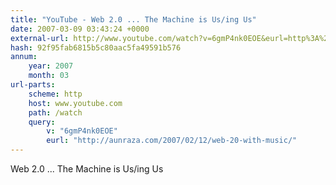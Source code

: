 ```yaml
---
title: "YouTube - Web 2.0 ... The Machine is Us/ing Us"
date: 2007-03-09 03:43:24 +0000
external-url: http://www.youtube.com/watch?v=6gmP4nk0EOE&eurl=http%3A%2F%2Faunraza.com%2F2007%2F02%2F12%2Fweb-20-with-music%2F
hash: 92f95fab6815b5c80aac5fa49591b576
annum:
    year: 2007
    month: 03
url-parts:
    scheme: http
    host: www.youtube.com
    path: /watch
    query:
        v: "6gmP4nk0EOE"
        eurl: "http://aunraza.com/2007/02/12/web-20-with-music/"
---
```


Web 2.0 ... The Machine is Us/ing Us
